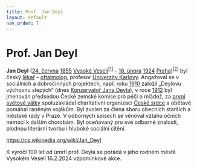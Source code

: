 ```yaml
---
title: Prof. Jan Deyl
layout: default
nav_order: 7
---
```

# Prof. Jan Deyl
<p><b>Jan Deyl</b> (<a href="/wiki/24._%C4%8Derven" title="24. červen">24. června</a> <a href="/wiki/1855" title="1855">1855</a> <a href="/wiki/Vysok%C3%A9_Vesel%C3%AD" title="Vysoké Veselí">Vysoké Veselí</a><sup id="cite_ref-MatrN_1-0" class="reference"><a href="#cite_note-MatrN-1">[1]</a></sup> – <a href="/wiki/16._%C3%BAnor" title="16. únor">16. února</a> <a href="/wiki/1924" title="1924">1924</a> <a href="/wiki/Praha" title="Praha">Praha</a>)<sup id="cite_ref-ln_2-0" class="reference"><a href="#cite_note-ln-2">[2]</a></sup> byl český <a href="/wiki/L%C3%A9ka%C5%99" title="Lékař">lékař</a> – <a href="/wiki/Oftalmologie" title="Oftalmologie">oftalmolog</a>, profesor <a href="/wiki/Univerzita_Karlova" title="Univerzita Karlova">Univerzity Karlovy</a>. Angažoval se v sociálních a dobročinných projektech, např. roku <a href="/wiki/1910" title="1910">1910</a> založil „Deylovu výchovnu slepých“ (dnes <a href="/wiki/Konzervato%C5%99_Jana_Deyla" title="Konzervatoř Jana Deyla">Konzervatoř Jana Deyla</a>), v roce <a href="/wiki/1912" title="1912">1912</a> byl jmenován předsedou České zemské komise pro péči o mládež, za <a href="/wiki/Prvn%C3%AD_sv%C4%9Btov%C3%A1_v%C3%A1lka" title="První světová válka">první světové války</a> spoluzakládal charitativní organizaci <a href="/wiki/%C4%8Cesk%C3%A9_srdce_(organizace)" title="České srdce (organizace)">České srdce</a> a obětavě pomáhal raněným vojákům. Byl zvolen za člena sboru obecních starších a městské rady v Praze. V odborných spisech se věnoval vztahu očních nemocí k dalším chorobám. Byl oceňovaný pro své odborné znalosti, plodnou literární tvorbu i hluboké sociální cítění.
</p>

https://cs.wikipedia.org/wiki/Jan_Deyl

K výročí 100 let od úmrtí prof. Deyla se pořádá v jeho rodném městě Vysokém Veselí 16.2.2024 vzpomínkové akce.
